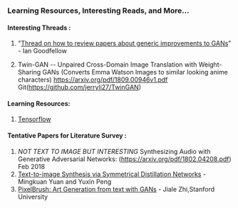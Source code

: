 ### Learning Resources, Interesting Reads, and More...


#### Interesting Threads :

1. "[Thread on how to review papers about generic improvements to GANs](https://twitter.com/goodfellow_ian/status/978339478560415744?lang=en)" - Ian Goodfellow

2. Twin-GAN -- Unpaired Cross-Domain Image Translation with Weight-Sharing GANs (Converts Emma Watson Images to similar looking anime characters)  https://arxiv.org/pdf/1809.00946v1.pdf Git(https://github.com/jerryli27/TwinGAN)


#### Learning Resources:
1. [Tensorflow](https://www.tensorflow.org/tutorials/)

#### Tentative Papers for Literature Survey :

1. *NOT TEXT TO IMAGE BUT INTERESTING*
Synthesizing Audio with Generative Adversarial Networks: (https://arxiv.org/pdf/1802.04208.pdf)
Feb 2018
2. [Text-to-image Synthesis via Symmetrical Distillation Networks](https://arxiv.org/pdf/1808.06801.pdf) - Mingkuan Yuan and Yuxin Peng
3. [PixelBrush: Art Generation from text with GANs](http://cs231n.stanford.edu/reports/2017/pdfs/322.pdf) - Jiale Zhi,Stanford University
